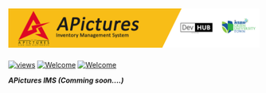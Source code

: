 # <img src="Project Content/APictures-cover.png"> 

<a href="#"><img alt="views" title="Github views" src="https://komarev.com/ghpvc/?username=lakshithaonline&style=flat" width="125"/></a>
[![Welcome](https://img.shields.io/badge/NSBM%20Green%20University-Welcome-brightgreen)](#) 
[![Welcome](https://img.shields.io/badge/Enterprise%20System-Final%20Project-orange)](#)

***APictures IMS (Comming soon....)***
